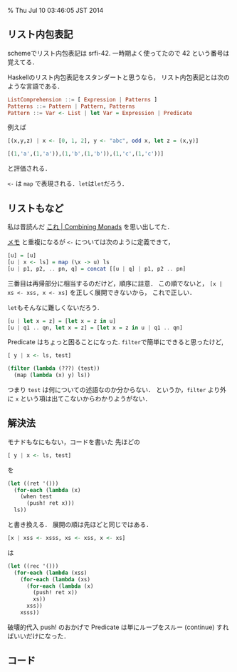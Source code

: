 % Thu Jul 10 03:46:05 JST 2014

## リスト内包表記

schemeでリスト内包表記は srfi-42.
一時期よく使ってたので 42 という番号は覚えてる．

Haskellのリスト内包表記をスタンダートと思うなら，
リスト内包表記とは次のような言語である．

```haskell
ListComprehension ::= [ Expression | Patterns ]
Patterns ::= Pattern | Pattern, Patterns
Pattern ::= Var <- List | let Var = Expression | Predicate
```

例えば

```haskell
[(x,y,z) | x <- [0, 1, 2], y <- "abc", odd x, let z = (x,y)]
```

```haskell
[(1,'a',(1,'a')),(1,'b',(1,'b')),(1,'c',(1,'c'))]
```

と評価される．

`<-` は `map` で表現される．`let`は`let`だろう．

## リストもなど

私は昔読んだ
[これ | Combining Monads](homepages.inf.ed.ac.uk/wadler/papers/monadscomb/monadscomb.ps)
を思い出してた．

[メモ](http://cympfh.github.io/study/monad.txt)
と重複になるが
`<-` については次のように定義できて，

```haskell
[u] = [u]
[u | x <- ls] = map (\x -> u) ls
[u | p1, p2, .. pn, q] = concat [[u | q] | p1, p2 .. pn]
```

三番目は再帰部分に相当するのだけど，順序に註意．
この順でないと，
`[x | xs <- xss, x <- xs]`
を正しく展開できないから，
これで正しい．

`let`もそんなに難しくないだろう.

```haskell
[u | let x = z] = [let x = z in u]
[u | q1 .. qn, let x = z] = [let x = z in u | q1 .. qn]
```

Predicate はちょっと困ることになった.
`filter`で簡単にできると思ったけど,

```haskell
[ y | x <- ls, test]
```

```scheme
(filter (lambda (???) (test))
  (map (lambda (x) y) ls))
```

つまり `test` は何についての述語なのか分からない．
というか，`filter` より外に `x` という項は出てこないからわかりようがない．

## 解決法

モナドもなにもない，コードを書いた
先ほどの

```haskell
[ y | x <- ls, test]
```

を

```scheme
(let ((ret '()))
  (for-each (lambda (x)
    (when test
      (push! ret x)))
  ls))
```

と書き換える．
展開の順は先ほどと同じではある．

```haskell
[x | xss <- xsss, xs <- xss, x <- xs]
```

は

```scheme
(let ((rec '()))
  (for-each (lambda (xss)
    (for-each (lambda (xs)
      (for-each (lambda (x)
        (push! ret x))
        xs))
      xss))
    xsss))
```

破壊的代入 push! のおかげで
Predicate は単にループをスルー (continue) すればいいだけになった．

## コード

<script src="https://gist.github.com/cympfh/47d8592c0912481e580a.js"></script>
